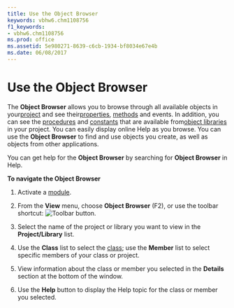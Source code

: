 ```yaml
---
title: Use the Object Browser
keywords: vbhw6.chm1108756
f1_keywords:
- vbhw6.chm1108756
ms.prod: office
ms.assetid: 5e980271-8639-c6cb-1934-bf8034e67e4b
ms.date: 06/08/2017
---
```



# Use the Object Browser

The  **Object Browser** allows you to browse through all available objects in your[project](../../Glossary/vbe-glossary.md#project) and see their[properties](../../Glossary/vbe-glossary.md#property), [methods](../../Glossary/vbe-glossary.md#method) and events. In addition, you can see the [procedures](../../Glossary/vbe-glossary.md#procedure) and [constants](../../Glossary/vbe-glossary.md#constant) that are available from[object libraries](../../Glossary/vbe-glossary.md#object-library) in your project. You can easily display online Help as you browse. You can use the **Object Browser** to find and use objects you create, as well as objects from other applications.

You can get help for the  **Object Browser** by searching for **Object Browser** in Help.

 **To navigate the Object Browser**



1. Activate a [module](../../Glossary/vbe-glossary.md#module).
    
2. From the  **View** menu, choose **Object Browser** (F2), or use the toolbar shortcut:
![Toolbar button](../../../images/tbr_obbr_ZA01201718.gif).
    
3. Select the name of the project or library you want to view in the  **Project/Library** list.
    
4. Use the  **Class** list to select the [class](../../Glossary/vbe-glossary.md#class); use the  **Member** list to select specific members of your class or project.
    
5. View information about the class or member you selected in the  **Details** section at the bottom of the window.
    
6. Use the  **Help** button to display the Help topic for the class or member you selected.
    


